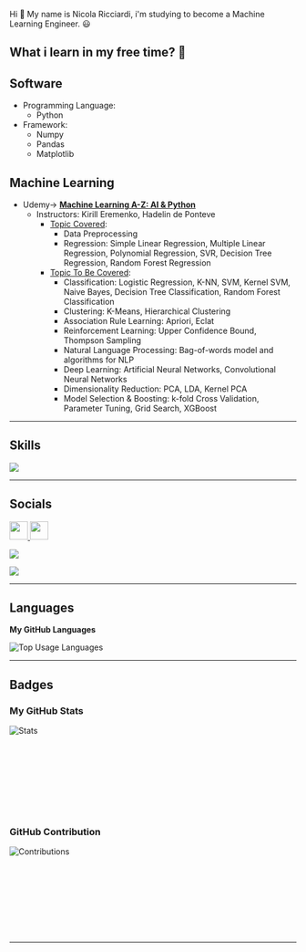 Hi 👋 My name is Nicola Ricciardi, i'm studying to become a Machine Learning Engineer. 😃

## What i learn in my free time? 🧠
## Software
* Programming Language:
  - Python
* Framework:
  - Numpy
  - Pandas
  - Matplotlib

## Machine Learning
* Udemy-> <ins><strong>Machine Learning A-Z: AI & Python</strong></ins>
  - Instructors: Kirill Eremenko, Hadelin de Ponteve
    - <ins>Topic Covered</ins>:
      - Data Preprocessing
      - Regression: Simple Linear Regression, Multiple Linear Regression, Polynomial Regression, SVR, Decision Tree Regression, Random Forest Regression
    - <ins>Topic To Be Covered</ins>:
      - Classification: Logistic Regression, K-NN, SVM, Kernel SVM, Naive Bayes, Decision Tree Classification, Random Forest Classification
      - Clustering: K-Means, Hierarchical Clustering
      - Association Rule Learning: Apriori, Eclat
      - Reinforcement Learning: Upper Confidence Bound, Thompson Sampling
      - Natural Language Processing: Bag-of-words model and algorithms for NLP
      - Deep Learning: Artificial Neural Networks, Convolutional Neural Networks
      - Dimensionality Reduction: PCA, LDA, Kernel PCA
      - Model Selection & Boosting: k-fold Cross Validation, Parameter Tuning, Grid Search, XGBoost
  
---
## Skills

<p align="left">
  <a href="https://skillicons.dev">
    <img src="https://skillicons.dev/icons?i=py,vscode,pycharm" />
  </a>
</p>

---
## Socials

<p align="left"> <a href="https://www.github.com/Sir-Chester-King" target="_blank" rel="noreferrer"> <picture> <source media="(prefers-color-scheme: dark)" srcset="https://raw.githubusercontent.com/danielcranney/readme-generator/main/public/icons/socials/github-dark.svg" /> <source media="(prefers-color-scheme: light)" srcset="https://raw.githubusercontent.com/danielcranney/readme-generator/main/public/icons/socials/github.svg" /> <img src="https://raw.githubusercontent.com/danielcranney/readme-generator/main/public/icons/socials/github.svg" width="32" height="32" /> </picture> </a> <a href="https://www.linkedin.com/in/nicolaricciardi97" target="_blank" rel="noreferrer"> <picture> <source media="(prefers-color-scheme: dark)" srcset="https://raw.githubusercontent.com/danielcranney/readme-generator/main/public/icons/socials/linkedin-dark.svg" /> <source media="(prefers-color-scheme: light)" srcset="https://raw.githubusercontent.com/danielcranney/readme-generator/main/public/icons/socials/linkedin.svg" /> <img src="https://raw.githubusercontent.com/danielcranney/readme-generator/main/public/icons/socials/linkedin.svg" width="32" height="32" /> </picture> </a></p>

<p align="left"> <img src="https://img.shields.io/github/followers/Sir-Chester-King?logo=github&style=for-the-badge&color=blue"/> </p>

<p align="left"> <img src="https://komarev.com/ghpvc/?username=Sir-Chester-King&color=blue&style=for-the-badge&abbreviated=true"/> </p>

---
## Languages
<b>My GitHub Languages</b>

<p>
  <img align="center" src="https://github-readme-stats.vercel.app/api/top-langs?username=Sir-Chester-King&show_icons=true&locale=en&layout=compact&title_color=0891b2&text_color=ffffff&bg_color=1c1917" alt="Top Usage Languages"/>
</p>

---
## <b>Badges</b>

### My GitHub Stats

<p>
  <img align="left" src="https://github-readme-stats.vercel.app/api?username=Sir-Chester-King&show_icons=true&locale=en&layout=compact&title_color=0891b2&text_color=ffffff&bg_color=1c1917" alt="Stats"/>
</p>

&nbsp;<br>&nbsp;<br>&nbsp;<br>&nbsp;<br>&nbsp;<br>&nbsp;<br>&nbsp;<br>&nbsp;<br>&nbsp;<br>

### GitHub Contribution
<p>
  <img align="left" src="https://github-readme-streak-stats.herokuapp.com/?user=Sir-Chester-King&background=1c1917&show_icons=true&locale=en&layout=compact&title_color=0891b2&text_color=ffffff&bg_color=1c1917&sideNums=ffffff&sideLabels=ffffff&dates=ffffff&currStreakNum=ffffff" alt="Contributions"/>
</p>
&nbsp;<br>&nbsp;<br>&nbsp;<br>&nbsp;<br>&nbsp;<br>&nbsp;<br>&nbsp;<br>&nbsp;<br>&nbsp;<br>

---
